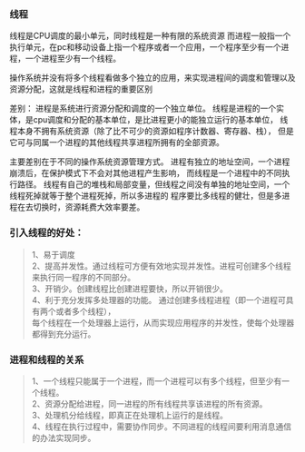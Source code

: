 ### 线程
线程是CPU调度的最小单元，同时线程是一种有限的系统资源
而进程一般指一个执行单元，在pc和移动设备上指一个程序或者一个应用，一个程序至少有一个进程，一个进程至少有一个线程。
    
 操作系统并没有将多个线程看做多个独立的应用，来实现进程间的调度和管理以及资源分配，这就是线程和进程的重要区别
    
差别：
    进程是系统进行资源分配和调度的一个独立单位。
    线程是进程的一个实体，是cpu调度和分配的基本单位，是比进程更小的能独立运行的基本单位，
    线程本身不拥有系统资源（除了比不可少的资源如程序计数器、寄存器、栈），
    但是它可与同属一个进程的其他线程共享进程所拥有的全部资源。
        
主要差别在于不同的操作系统资源管理方式。
    进程有独立的地址空间，一个进程崩溃后，在保护模式下不会对其他进程产生影响，
    而线程是一个进程中的不同执行路径。
    线程有自己的堆栈和局部变量，但线程之间没有单独的地址空间，一个线程死掉就等于整个进程死掉，所以多进程的
    程序要比多线程的健壮，但是多进程在去切换时，资源耗费大效率要差。
        
### 引入线程的好处：
> 1、易于调度  
> 2、提高并发性。通过线程可方便有效地实现并发性。进程可创建多个线程来执行同一程序的不同部分。  
> 3、开销少。创建线程比创建进程要快，所以开销很少。  
> 4、利于充分发挥多处理器的功能。 通过创建多线程进程（即一个进程可具有两个或者多个线程），  
     每个线程在一个处理器上运行，从而实现应用程序的并发性，使每个处理器都得到充分运行。
    
### 进程和线程的关系
> 1、一个线程只能属于一个进程，而一个进程可以有多个线程，但至少有一个线程。  
> 2、资源分配给进程，同一进程的所有线程共享该进程的所有资源。  
> 3、处理机分给线程，即真正在处理机上运行的是线程。  
> 4、线程在执行过程中，需要协作同步。不同进程的线程间要利用消息通信的办法实现同步。  